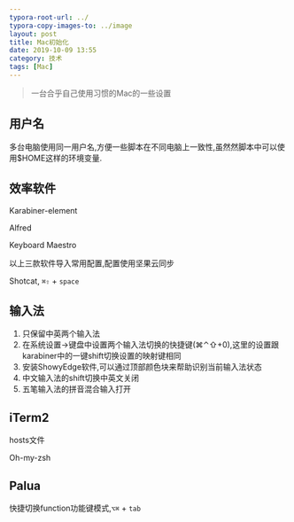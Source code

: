 ```yaml
---
typora-root-url: ../
typora-copy-images-to: ../image
layout: post
title: Mac初始化
date: 2019-10-09 13:55
category: 技术
tags: [Mac]
---
```




> 一台合乎自己使用习惯的Mac的一些设置



## 用户名

多台电脑使用同一用户名,方便一些脚本在不同电脑上一致性,虽然然脚本中可以使用$HOME这样的环境变量.



## 效率软件

Karabiner-element

Alfred

Keyboard Maestro

以上三款软件导入常用配置,配置使用坚果云同步

Shotcat, `⌘⇧` + `space` 



## 输入法

1. 只保留中英两个输入法
2. 在系统设置->键盘中设置两个输入法切换的快捷键(⌘⌃⇧+0),这里的设置跟karabiner中的一键shift切换设置的映射键相同
3. 安装ShowyEdge软件,可以通过顶部颜色块来帮助识别当前输入法状态
4. 中文输入法的shift切换中英文关闭
5. 五笔输入法的拼音混合输入打开



## iTerm2

hosts文件

Oh-my-zsh



## Palua

快捷切换function功能键模式,`⌥⌘` + `tab`



